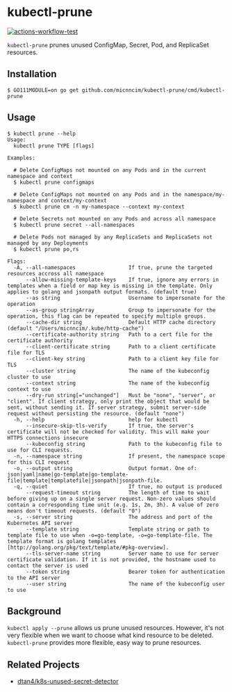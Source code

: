 # kubectl-prune

[![actions-workflow-test][actions-workflow-test-badge]][actions-workflow-test]

`kubectl-prune` prunes unused ConfigMap, Secret, Pod, and ReplicaSet resources.

## Installation

```
$ GO111MODULE=on go get github.com/micnncim/kubectl-prune/cmd/kubectl-prune
```

## Usage

```console
$ kubectl prune --help
Usage:
  kubectl prune TYPE [flags]

Examples:

  # Delete ConfigMaps not mounted on any Pods and in the current namespace and context
  $ kubectl prune configmaps

  # Delete ConfigMaps not mounted on any Pods and in the namespace/my-namespace and context/my-context
  $ kubectl prune cm -n my-namespace --context my-context

  # Delete Secrets not mounted on any Pods and across all namespace
  $ kubectl prune secret --all-namespaces

  # Delete Pods not managed by any ReplicaSets and ReplicaSets not managed by any Deployments
  $ kubectl prune po,rs

Flags:
  -A, --all-namespaces                 If true, prune the targeted resources accross all namespace
      --allow-missing-template-keys    If true, ignore any errors in templates when a field or map key is missing in the template. Only applies to golang and jsonpath output formats. (default true)
      --as string                      Username to impersonate for the operation
      --as-group stringArray           Group to impersonate for the operation, this flag can be repeated to specify multiple groups.
      --cache-dir string               Default HTTP cache directory (default "/Users/micnncim/.kube/http-cache")
      --certificate-authority string   Path to a cert file for the certificate authority
      --client-certificate string      Path to a client certificate file for TLS
      --client-key string              Path to a client key file for TLS
      --cluster string                 The name of the kubeconfig cluster to use
      --context string                 The name of the kubeconfig context to use
      --dry-run string[="unchanged"]   Must be "none", "server", or "client". If client strategy, only print the object that would be sent, without sending it. If server strategy, submit server-side request without persisting the resource. (default "none")
  -h, --help                           help for kubectl
      --insecure-skip-tls-verify       If true, the server's certificate will not be checked for validity. This will make your HTTPS connections insecure
      --kubeconfig string              Path to the kubeconfig file to use for CLI requests.
  -n, --namespace string               If present, the namespace scope for this CLI request
  -o, --output string                  Output format. One of: json|yaml|name|go-template|go-template-file|template|templatefile|jsonpath|jsonpath-file.
  -q, --quiet                          If true, no output is produced
      --request-timeout string         The length of time to wait before giving up on a single server request. Non-zero values should contain a corresponding time unit (e.g. 1s, 2m, 3h). A value of zero means don't timeout requests. (default "0")
  -s, --server string                  The address and port of the Kubernetes API server
      --template string                Template string or path to template file to use when -o=go-template, -o=go-template-file. The template format is golang templates [http://golang.org/pkg/text/template/#pkg-overview].
      --tls-server-name string         Server name to use for server certificate validation. If it is not provided, the hostname used to contact the server is used
      --token string                   Bearer token for authentication to the API server
      --user string                    The name of the kubeconfig user to use

```

## Background

`kubectl apply --prune` allows us prune unused resources.
However, it's not very flexible when we want to choose what kind resource to be deleted.
`kubectl-prune` provides more flexible, easy way to prune resources.

## Related Projects

- [dtan4/k8s-unused-secret-detector](https://github.com/dtan4/k8s-unused-secret-detector)

<!-- badge links -->

[actions-workflow-test]: https://github.com/micnncim/kubectl-prune/actions?query=workflow%3ATest
[actions-workflow-test-badge]: https://img.shields.io/github/workflow/status/micnncim/kubectl-prune/Test?label=Test&style=for-the-badge&logo=github
